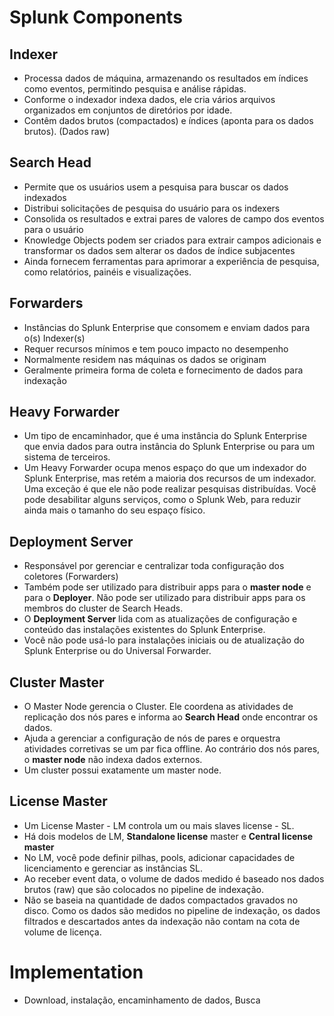 
# Splunk Components

## Indexer
* Processa dados de máquina, armazenando os resultados em índices como eventos, permitindo pesquisa e análise rápidas.
* Conforme o indexador indexa dados, ele cria vários arquivos organizados em conjuntos de diretórios por idade.
* Contêm dados brutos (compactados) e índices (aponta para os dados brutos). (Dados raw)

## Search Head
* Permite que os usuários usem a pesquisa para buscar os dados indexados
* Distribui solicitações de pesquisa do usuário para os indexers
* Consolida os resultados e extrai pares de valores de campo dos eventos para o usuário
* Knowledge Objects podem ser criados para extrair campos adicionais e transformar os dados sem alterar os dados de índice subjacentes
* Ainda fornecem ferramentas para aprimorar a experiência de pesquisa, como relatórios, painéis e visualizações.

## Forwarders
* Instâncias do Splunk Enterprise que consomem e enviam dados para o(s) Indexer(s)
* Requer recursos mínimos e tem pouco impacto no desempenho
* Normalmente residem nas máquinas os dados se originam
* Geralmente primeira forma de coleta e fornecimento de dados para indexação

## Heavy Forwarder
* Um tipo de encaminhador, que é uma instância do Splunk Enterprise que envia dados para outra instância do Splunk Enterprise ou para um sistema de terceiros.
* Um Heavy Forwarder ocupa menos espaço do que um indexador do Splunk Enterprise, mas retém a maioria dos recursos de um indexador. Uma exceção é que ele não pode realizar pesquisas distribuídas. Você pode desabilitar alguns serviços, como o Splunk Web, para reduzir ainda mais o tamanho do seu espaço físico.

## Deployment Server
* Responsável por gerenciar e centralizar toda configuração dos coletores (Forwarders)
* Também pode ser utilizado para distribuir apps para o **master node** e para o **Deployer**. Não pode ser utilizado para distribuir apps para os membros do cluster de Search Heads.
* O **Deployment Server** lida com as atualizações de configuração e conteúdo das instalações existentes do Splunk Enterprise.
* Você não pode usá-lo para instalações iniciais ou de atualização do Splunk Enterprise ou do Universal Forwarder.

## Cluster Master
* O Master Node gerencia o Cluster. Ele coordena as atividades de replicação dos nós pares e informa ao **Search Head** onde encontrar os dados.
* Ajuda a gerenciar a configuração de nós de pares e orquestra atividades corretivas se um par fica offline. Ao contrário dos nós pares, o **master node** não indexa dados externos.
* Um cluster possui exatamente um master node.

## License Master
* Um License Master - LM controla um ou mais slaves license - SL.
* Há dois modelos de LM, **Standalone license** master e **Central license master**
* No LM, você pode definir pilhas, pools, adicionar capacidades de licenciamento e gerenciar as instâncias SL.
* Ao receber event data, o volume de dados medido é baseado nos dados brutos (raw) que são colocados no pipeline de indexação.
* Não se baseia na quantidade de dados compactados gravados no disco. Como os dados são medidos no pipeline de indexação, os dados filtrados e descartados antes da indexação não contam na cota de volume de licença.

# Implementation
* Download, instalação, encaminhamento de dados, Busca